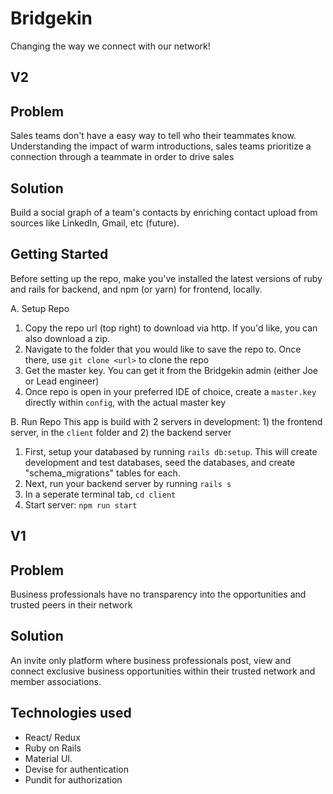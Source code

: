 # Bridgekin
Changing the way we connect with our network!

## V2
## Problem
Sales teams don't have a easy way to tell who their teammates know. Understanding the impact of warm introductions, sales teams prioritize a connection through a teammate in order to drive sales

## Solution
Build a social graph of a team's contacts by enriching contact upload from sources like LinkedIn, Gmail, etc (future).

## Getting Started
Before setting up the repo, make you've installed the latest versions of ruby and rails for backend, and npm (or yarn) for frontend, locally.

A. Setup Repo
1. Copy the repo url (top right) to download via http. If you'd like, you can also download a zip.
2. Navigate to the folder that you would like to save the repo to. Once there, use ```git clone <url>``` to clone the repo
3. Get the master key. You can get it from the Bridgekin admin (either Joe or Lead engineer)
4. Once repo is open in your preferred IDE of choice, create a ```master.key``` directly within ```config```, with the actual master key

B. Run Repo
This app is build with 2 servers in development: 1) the frontend server, in the ```client``` folder and 2) the backend server
1. First, setup your databased by running ```rails db:setup```. This will create development and test databases, seed the databases, and create "schema_migrations" tables for each.
2. Next, run your backend server by running ```rails s```
3. In a seperate terminal tab, ```cd client```
4. Start server: ``` npm run start ```

## V1
## Problem
Business professionals have no transparency into the opportunities and trusted peers in their network

## Solution
An invite only platform where business professionals post, view and connect exclusive business opportunities within their trusted network and member associations. 

## Technologies used
- React/ Redux
- Ruby on Rails
- Material UI.
- Devise for authentication
- Pundit for authorization
 
